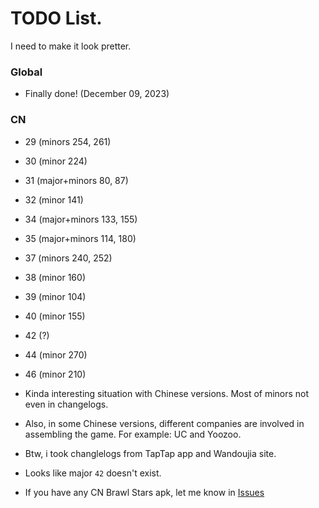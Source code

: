 # TODO List.
I need to make it look pretter.

### Global
* Finally done! (December 09, 2023)

<!---
omfg finally done majors -- 15:30 December 07, 2023
-->

### CN
* 29 (minors 254, 261)
* 30 (minor 224)
* 31 (major+minors 80, 87)
* 32 (minor 141)
* 34 (major+minors 133, 155)
* 35 (major+minors 114, 180)
* 37 (minors 240, 252)
* 38 (minor 160)
* 39 (minor 104)
* 40 (minor 155)
* 42 (?)
* 44 (minor 270)
* 46 (minor 210)

* Kinda interesting situation with Chinese versions. Most of minors not even in changelogs.
* Also, in some Chinese versions, different companies are involved in assembling the game. For example: UC and Yoozoo.
* Btw, i took changlelogs from TapTap app and Wandoujia site.
* Looks like major `42` doesn't exist.
- If you have any CN Brawl Stars apk, let me know in [Issues](https://github.com/tailsjs/brawl-stars-assets/issues)